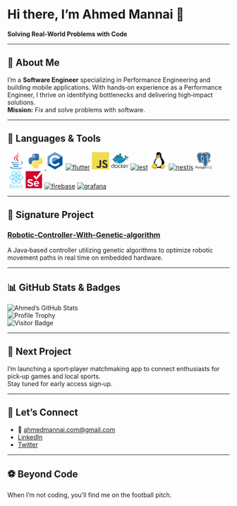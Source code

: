 # Hi there, I’m Ahmed Mannai 👋  
**Solving Real‑World Problems with Code**

---

## 📝 About Me
I’m a **Software Engineer** specializing in Performance Engineering and building mobile applications. With hands‑on experience as a Performance Engineer, I thrive on identifying bottlenecks and delivering high‑impact solutions.  
**Mission:** Fix and solve problems with software.

---

## 🔧 Languages & Tools
<p align="left">
  <a href="https://www.java.com" target="_blank"><img src="https://raw.githubusercontent.com/devicons/devicon/master/icons/java/java-original.svg" alt="java" width="40" height="40"/></a>
  <a href="https://www.python.org" target="_blank"><img src="https://raw.githubusercontent.com/devicons/devicon/master/icons/python/python-original.svg" alt="python" width="40" height="40"/>
  <a href="https://www.cprogramming.com/" target="_blank"><img src="https://raw.githubusercontent.com/devicons/devicon/master/icons/c/c-original.svg" alt="c" width="40" height="40"/></a>
      <a href="https://flutter.dev" target="_blank"><img src="https://www.vectorlogo.zone/logos/flutterio/flutterio-icon.svg" alt="flutter" width="40" height="40"/></a>
      <a href="https://developer.mozilla.org/en-US/docs/Web/JavaScript" target="_blank"><img src="https://raw.githubusercontent.com/devicons/devicon/master/icons/javascript/javascript-original.svg" alt="javascript" width="40" height="40"/></a>
  <a href="https://www.docker.com/" target="_blank"><img src="https://raw.githubusercontent.com/devicons/devicon/master/icons/docker/docker-original-wordmark.svg" alt="docker" width="40" height="40"/></a> <a href="https://jestjs.io" target="_blank"><img src="https://www.vectorlogo.zone/logos/jestjsio/jestjsio-icon.svg" alt="jest" width="40" height="40"/></a>
  <a href="https://www.linux.org/" target="_blank"><img src="https://raw.githubusercontent.com/devicons/devicon/master/icons/linux/linux-original.svg" alt="linux" width="40" height="40"/></a>
<a href="https://nestjs.com/" target="_blank"><img src="https://nestjs.com/logo-small-gradient.d792062c.svg" alt="nestjs" width="40" height="40"/></a>
  <a href="https://www.postgresql.org" target="_blank"><img src="https://raw.githubusercontent.com/devicons/devicon/master/icons/postgresql/postgresql-original-wordmark.svg" alt="postgresql" width="40" height="40"/></a>
</a>  <a href="https://reactjs.org/" target="_blank"><img src="https://raw.githubusercontent.com/devicons/devicon/master/icons/react/react-original-wordmark.svg" alt="react" width="40" height="40"/></a><a href="https://www.selenium.dev" target="_blank"><img src="https://raw.githubusercontent.com/devicons/devicon/master/icons/selenium/selenium-original.svg" alt="selenium" width="40" height="40"/></a> <a href="https://firebase.google.com/" target="_blank"><img src="https://www.vectorlogo.zone/logos/firebase/firebase-icon.svg" alt="firebase" width="40" height="40"/></a>  <a href="https://grafana.com" target="_blank"><img src="https://www.vectorlogo.zone/logos/grafana/grafana-icon.svg" alt="grafana" width="40" height="40"/></a>

</p>

---

## 🚀 Signature Project
### [Robotic‑Controller‑With‑Genetic‑algorithm](https://github.com/AhmedMannai10/Robotic-Controller-With-Genetic-algorithm)
A Java‑based controller utilizing genetic algorithms to optimize robotic movement paths in real time on embedded hardware.

---

## 📊 GitHub Stats & Badges
![Ahmed’s GitHub Stats](https://github-readme-stats.vercel.app/api?username=AhmedMannai10&show_icons=true&theme=radical)  
![Profile Trophy](https://github-profile-trophy.vercel.app/?username=AhmedMannai10)  
![Visitor Badge](https://komarev.com/ghpvc/?username=AhmedMannai10)

---

## 🎯 Next Project
I’m launching a sport‑player matchmaking app to connect enthusiasts for pick‑up games and local sports.  
Stay tuned for early access sign‑up.

---

## 🤝 Let’s Connect
- 📧 ahmedmannai.com@gmail.com  
- [LinkedIn](https://linkedin.com/in/ahmedmannai)  
- [Twitter](https://twitter.com/ahmed_mannai_10)

---

## ⚽ Beyond Code
When I’m not coding, you’ll find me on the football pitch.
